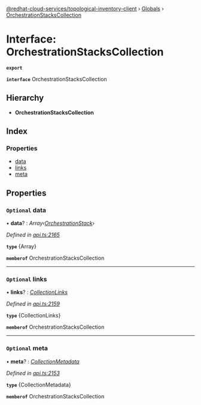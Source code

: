 [@redhat-cloud-services/topological-inventory-client](../README.md) › [Globals](../globals.md) › [OrchestrationStacksCollection](orchestrationstackscollection.md)

# Interface: OrchestrationStacksCollection

**`export`** 

**`interface`** OrchestrationStacksCollection

## Hierarchy

* **OrchestrationStacksCollection**

## Index

### Properties

* [data](orchestrationstackscollection.md#optional-data)
* [links](orchestrationstackscollection.md#optional-links)
* [meta](orchestrationstackscollection.md#optional-meta)

## Properties

### `Optional` data

• **data**? : *Array‹[OrchestrationStack](orchestrationstack.md)›*

*Defined in [api.ts:2165](https://github.com/RedHatInsights/javascript-clients/blob/master/packages/topological-inventory/api.ts#L2165)*

**`type`** {Array<OrchestrationStack>}

**`memberof`** OrchestrationStacksCollection

___

### `Optional` links

• **links**? : *[CollectionLinks](collectionlinks.md)*

*Defined in [api.ts:2159](https://github.com/RedHatInsights/javascript-clients/blob/master/packages/topological-inventory/api.ts#L2159)*

**`type`** {CollectionLinks}

**`memberof`** OrchestrationStacksCollection

___

### `Optional` meta

• **meta**? : *[CollectionMetadata](collectionmetadata.md)*

*Defined in [api.ts:2153](https://github.com/RedHatInsights/javascript-clients/blob/master/packages/topological-inventory/api.ts#L2153)*

**`type`** {CollectionMetadata}

**`memberof`** OrchestrationStacksCollection
